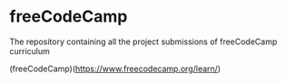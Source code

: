 # freeCodeCamp
The repository containing all the project submissions of freeCodeCamp curriculum

(freeCodeCamp)(https://www.freecodecamp.org/learn/)
